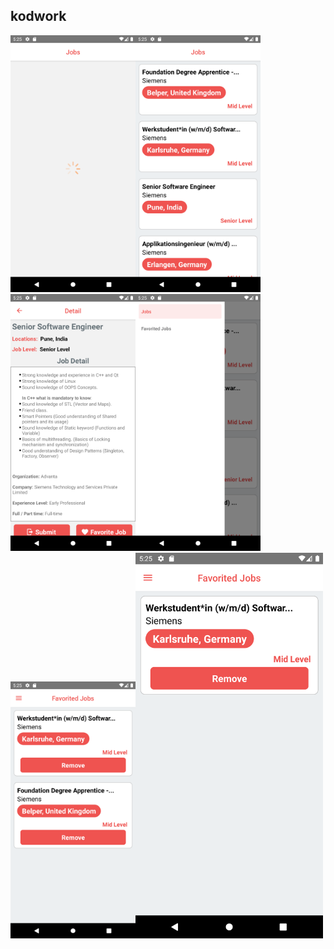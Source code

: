 ## kodwork

<img src="./src/assets/kodwork1.png" width="200"><img src="./src/assets/kodwork2.png" width="200"><img src="./src/assets/kodwork3.png" width="200"><img src="./src/assets/kodwork4.png" width="200"><img src="./src/assets/kodwork5.png" width="200"><img src="./src/assets/kodwork6.png" width="300">

